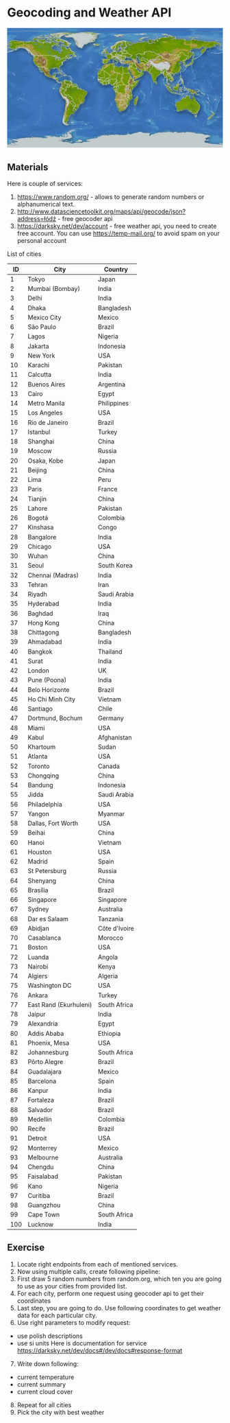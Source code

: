 # Geocoding and Weather API

![world.jpg](world.jpg)

## Materials

Here is couple of services:
1. https://www.random.org/ - allows to generate random numbers or alphanumerical text.
2. http://www.datasciencetoolkit.org/maps/api/geocode/json?address=łódź - free geocoder api
3. https://darksky.net/dev/account - free weather api, you need to create free account. 
You can use https://temp-mail.org/ to avoid spam on your personal account

List of cities

|ID|City|Country|
|-|----|----|
|1|Tokyo|Japan|
|2|Mumbai (Bombay)|India|
|3|Delhi|India|
|4|Dhaka|Bangladesh|
|5|Mexico City|Mexico|
|6|São Paulo|Brazil|
|7|Lagos|Nigeria|
|8|Jakarta|Indonesia|
|9|New York|USA|
|10|Karachi|Pakistan|
|11|Calcutta|India|
|12|Buenos Aires|Argentina|
|13|Cairo|Egypt|
|14|Metro Manila|Philippines|
|15|Los Angeles|USA|
|16|Rio de Janeiro|Brazil|
|17|Istanbul|Turkey|
|18|Shanghai|China|
|19|Moscow|Russia|
|20|Osaka, Kobe|Japan|
|21|Beijing|China|
|22|Lima|Peru|
|23|Paris|France|
|24|Tianjin|China|
|25|Lahore|Pakistan|
|26|Bogotá|Colombia|
|27|Kinshasa|Congo|
|28|Bangalore|India|
|29|Chicago|USA|
|30|Wuhan|China|
|31|Seoul|South Korea|
|32|Chennai (Madras)|India|
|33|Tehran|Iran|
|34|Riyadh|Saudi Arabia|
|35|Hyderabad|India|
|36|Baghdad|Iraq|
|37|Hong Kong|China|
|38|Chittagong|Bangladesh|
|39|Ahmadabad|India|
|40|Bangkok|Thailand|
|41|Surat|India|
|42|London|UK|
|43|Pune (Poona)|India|
|44|Belo Horizonte|Brazil|
|45|Ho Chi Minh City|Vietnam|
|46|Santiago|Chile|
|47|Dortmund, Bochum|Germany|
|48|Miami|USA|
|49|Kabul|Afghanistan|
|50|Khartoum|Sudan|
|51|Atlanta|USA|
|52|Toronto|Canada|
|53|Chongqing|China|
|54|Bandung|Indonesia|
|55|Jidda|Saudi Arabia|
|56|Philadelphia|USA|
|57|Yangon|Myanmar|
|58|Dallas, Fort Worth|USA|
|59|Beihai|China|
|60|Hanoi|Vietnam|
|61|Houston|USA|
|62|Madrid|Spain|
|63|St Petersburg|Russia|
|64|Shenyang|China|
|65|Brasília|Brazil|
|66|Singapore|Singapore|
|67|Sydney|Australia|
|68|Dar es Salaam|Tanzania|
|69|Abidjan|Côte d'Ivoire|
|70|Casablanca|Morocco|
|71|Boston|USA|
|72|Luanda|Angola|
|73|Nairobi|Kenya|
|74|Algiers|Algeria|
|75|Washington DC|USA|
|76|Ankara|Turkey|
|77|East Rand (Ekurhuleni)|South Africa|
|78|Jaipur|India|
|79|Alexandria|Egypt|
|80|Addis Ababa|Ethiopia|
|81|Phoenix, Mesa|USA|
|82|Johannesburg|South Africa|
|83|Pôrto Alegre|Brazil|
|84|Guadalajara|Mexico|
|85|Barcelona|Spain|
|86|Kanpur|India|
|87|Fortaleza|Brazil|
|88|Salvador|Brazil|
|89|Medellín|Colombia|
|90|Recife|Brazil|
|91|Detroit|USA|
|92|Monterrey|Mexico|
|93|Melbourne|Australia|
|94|Chengdu|China|
|95|Faisalabad|Pakistan|
|96|Kano|Nigeria|
|97|Curitiba|Brazil|
|98|Guangzhou|China|
|99|Cape Town|South Africa|
|100|Lucknow|India|

## Exercise

1. Locate right endpoints from each of mentioned services.
2. Now using multiple calls, create following pipeline:
3. First draw 5 random numbers from random.org, which ten you are going to use as your cities from provided list.
4. For each city, perform one request using geocoder api to get their coordinates
5. Last step, you are going to do. Use following coordinates to get weather data for each particular city.
6. Use right parameters to modify request:
- use polish descriptions
- use si units
Here is documentation for service https://darksky.net/dev/docs#/dev/docs#response-format 
7. Write down following:
- current temperature
- current summary 
- current cloud cover
8. Repeat for all cities
9. Pick the city with best weather